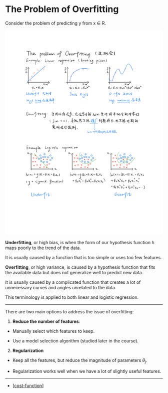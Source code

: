# The Problem of Overfitting

Consider the problem of predicting y from x ∈ R. 

![overfit](../img/overfitting.png)


**Underfitting**, or high bias, 
is when the form of our hypothesis function h maps poorly to the trend of the data. 

It is usually caused by a function that is too simple or uses too few features. 

**Overfitting**, or high variance, is caused by a hypothesis function that 
fits the available data but does not generalize well to predict new data. 

It is usually caused by a complicated function that creates a lot of unnecessary curves and angles unrelated to the data.

This terminology is applied to both linear and logistic regression. 

---
There are two main options to address the issue of overfitting:

1) **Reduce the number of features**:

- Manually select which features to keep.

- Use a model selection algorithm (studied later in the course).

2) **Regularization**

- Keep all the features, but reduce the magnitude of parameters $\theta_j$.

- Regularization works well when we have a lot of slightly useful features.

---

- [[cost-function]]


[//begin]: # "Autogenerated link references for markdown compatibility"
[cost-function]: cost-function "Cost Function"
[//end]: # "Autogenerated link references"